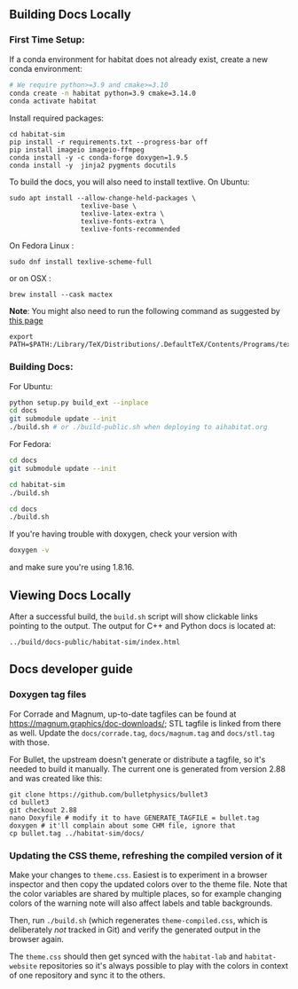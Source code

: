 ## Building Docs Locally
### First Time Setup:
If a conda environment for habitat does not already exist, create a new conda environment:

```bash
# We require python>=3.9 and cmake>=3.10
conda create -n habitat python=3.9 cmake=3.14.0
conda activate habitat
```

Install required packages:
```
cd habitat-sim
pip install -r requirements.txt --progress-bar off
pip install imageio imageio-ffmpeg
conda install -y -c conda-forge doxygen=1.9.5
conda install -y  jinja2 pygments docutils
```

To build the docs, you will also need to install textlive. 
On Ubuntu:
```
sudo apt install --allow-change-held-packages \
                  texlive-base \
                  texlive-latex-extra \
                  texlive-fonts-extra \
                  texlive-fonts-recommended
```

On Fedora Linux :
```
sudo dnf install texlive-scheme-full
```

or on OSX :
```
brew install --cask mactex
```
__Note__: You might also need to run the following command
as suggested by [this page](https://mcss.mosra.cz/plugins/math-and-code/#math)
```
export PATH=$PATH:/Library/TeX/Distributions/.DefaultTeX/Contents/Programs/texbin
```

### Building Docs:
For Ubuntu:
```bash
python setup.py build_ext --inplace
cd docs
git submodule update --init
./build.sh # or ./build-public.sh when deploying to aihabitat.org
```

For Fedora:
```bash
cd docs
git submodule update --init

cd habitat-sim
./build.sh

cd docs
./build.sh
```

If you're having trouble with doxygen, check your version with

```bash
doxygen -v
```

and make sure you're using 1.8.16.

## Viewing Docs Locally

After a successful build, the `build.sh` script will show clickable links
pointing to the output. The output for C++ and Python docs is located at:

```
../build/docs-public/habitat-sim/index.html
```

## Docs developer guide

### Doxygen tag files

For Corrade and Magnum, up-to-date tagfiles can be found at
https://magnum.graphics/doc-downloads/; STL tagfile is linked from there as
well. Update the `docs/corrade.tag`, `docs/magnum.tag` and `docs/stl.tag` with
those.

For Bullet, the upstream doesn't generate or distribute a tagfile, so it's
needed to build it manually. The current one is generated from version 2.88 and
was created like this:

```
git clone https://github.com/bulletphysics/bullet3
cd bullet3
git checkout 2.88
nano Doxyfile # modify it to have GENERATE_TAGFILE = bullet.tag
doxygen # it'll complain about some CHM file, ignore that
cp bullet.tag ../habitat-sim/docs/
```

### Updating the CSS theme, refreshing the compiled version of it

Make your changes to `theme.css`. Easiest is to experiment in a browser
inspector and then copy the updated colors over to the theme file. Note that
the color variables are shared by multiple places, so for example changing
colors of the warning note will also affect labels and table backgrounds.

Then, run `./build.sh` (which regenerates `theme-compiled.css`, which is
deliberately *not* tracked in Git) and verify the generated output in the
browser again.

The `theme.css` should then get synced with the `habitat-lab` and
`habitat-website` repositories so it's always possible to play with the colors
in context of one repository and sync it to the others.
